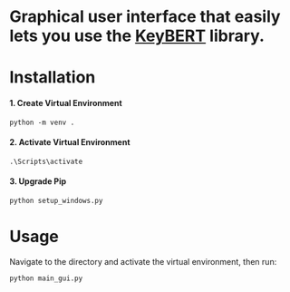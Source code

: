 # Graphical user interface that easily lets you use the [KeyBERT](https://github.com/MaartenGr/KeyBERT/) library.

# Installation
#### 1. Create Virtual Environment
```
python -m venv .
```
#### 2. Activate Virtual Environment
```
.\Scripts\activate
```
#### 3. Upgrade Pip
```
python setup_windows.py
```

# Usage
Navigate to the directory and activate the virtual environment, then run:
```
python main_gui.py
```
